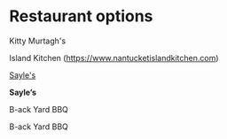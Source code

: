 # Restaurant options

Kitty Murtagh's

Island Kitchen (https://www.nantucketislandkitchen.com)

[Sayle's](https://www.saylesseafood.com/take-out.html)

**Sayle’s**

B-ack Yard BBQ

B-ack Yard BBQ
